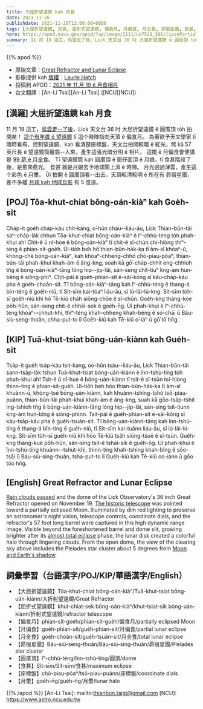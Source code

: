 ```yaml
---
title: 大屈折望遠鏡 kah 月食
date: 2021-11-26
publishdate: 2021-11-26T12:00:00+0800
tags: [大屈折望遠鏡, 月食, 屈折式望遠鏡, 偏食月, 月偏食, 月全食, 昴宿星團, 食甚, 座標盤, 圓厝頂, 月暈]
hero: https://apod.nasa.gov/apod/fap/image/2111/LH7528_36EclipsePartialWithPlieades_1024x1024.jpg
summary: 11 月 19 這工，烏雲走了後，Lick 天文台 36 吋 大屈折望遠鏡 ê 圓厝頂 to̍h 拍開矣！這个有年歲 ê 望遠鏡 tī 這个時陣指向天頂 ê 偏食月。
---
```


{{% apod %}}

- 原始文章：[Great Refractor and Lunar Eclipse](https://apod.nasa.gov/apod/ap211126.html)
- 影像提供 kah [版權][copyright]：[Laurie Hatch](http://www.lauriehatch.com/)
- 投稿到 APOD：[2021 年 11 月 19 ê 月食相片](https://www.facebook.com/media/set/?set=a.4165400376897483&type=3)
- 台文翻譯：[An-Li Tsai][An-Li Tsai] ([NCU][NCU])

## [漢羅] 大屈折望遠鏡 kah 月食
11 月 19 這工，[烏雲走--了後][Rain clouds passed]，Lick 天文台 36 吋 大屈折望遠鏡 ê 圓厝頂 to̍h 拍開矣！
[這个有年歲 ê 望遠鏡][The historic telescope] tī 這个時陣指向天頂 ê 偏食月。
為著欲予天文學家 tī 暗時看有、控制望遠鏡、kah 看清楚座標盤，天文台拍開較暗 ê 紅光，煞 kā 57 英尺長 ê 望遠鏡筒攏翕--入來，產生這張光暗分明 ê 相片。
這擺 ê 月偏食會使講是 [99 葩 ê 月全食][almost total eclipse]。
Tī 望遠鏡筒 kah 圓厝頂 ê 窗仔面頂 ê 月娘，tī 食甚階段了後，是愈來愈光。
食甚 就是月娘去予地球閘上濟 ê 時陣。
月光迵過薄雲，產生這个彩色 ê 月暈。
Ùi 拍開 ê 圓厝頂看--出去，天頂較清較明 ê 所在有 昴宿星團，差不多離 [月球 kah 地球烏影][Moon and Earth's shadow t] 有 5 度遠。

## [POJ] Tōa-khut-chiat bōng-oán-kiàⁿ kah Goe̍h-si̍t
Cha̍p-it goe̍h cha̍p-káu chit-kang, o͘-hûn cháu--liáu-āu, Lick Thian-bûn-tâi saⁿ-cha̍p-la̍k chhun Tōa-khut-chiat bōng-oán-kiàⁿ ê îⁿ-chhù-téng to̍h phah-khui ah!
Chit-ê ū nî-hòe ê bōng-oán-kiàⁿ tī chit-ê sî-chūn chí-hiòng thiⁿ-téng ê phian-si̍t-goe̍h.
Ūi-tio̍h beh hō͘ thian-bûn-ha̍k-ka tī àm-sî khòaⁿ-ū, khòng-chè bōng-oán-kiàⁿ, kah khòaⁿ-chheng-chhó chō-piau-pôaⁿ, thian-bûn-tâi phah-khui khah-àm ê âng-kng, soah kā gō͘-cha̍p-chhit eng-chhioh tn̂g ê bōng-oán-kiàⁿ-tâng lóng hip--ji̍p-lâi, sán-seng chit-tiuⁿ kng-àm hun-bêng ê siòng-phìⁿ.
Chit-pái ê goe̍h-phian-si̍t ē-sái-kóng sī káu-cha̍p-káu pha ê goe̍h-choân-si̍t.
Tī bōng-oán-kiàⁿ-tâng kah îⁿ-chhù-téng ê thang-á bīn-téng ê goe̍h-niû, tī Si̍t-sīm kai-tōaⁿ liáu-āu, sī lú-lâi-lú-kng.
Si̍t-sīm to̍h-sī goe̍h-niû khì hō͘ Tē-kiû cha̍h siōng-chōe ê sî-chūn.
Goe̍h-kng thàng-kòe po̍h-hûn, sán-seng chit-ê chhái-sek ê goe̍h-n̄g.
Ùi phah-khui ê îⁿ-chhù-téng khòaⁿ--chhut-khì, thiⁿ-téng khah-chheng khah-bêng ê só͘-chāi ū Báu-siù-seng-thoân, chha-put-to lî Goe̍h-kiû kah Tē-kiû o͘-iáⁿ ū gō͘ tō͘ hn̄g.



## [KIP] Tuā-khut-tsiat bōng-uán-kiànn kah Gue̍h-si̍t
Tsa̍p-it gue̍h tsa̍p-káu tsit-kang, oo-hûn tsáu--liáu-āu, Lick Thian-bûn-tâi sann-tsa̍p-la̍k tshun Tuā-khut-tsiat bōng-uán-kiànn ê înn-tshù-tíng to̍h phah-khui ah!
Tsit-ê ū nî-huè ê bōng-uán-kiànn tī tsit-ê sî-tsūn tsí-hiòng thinn-tíng ê phian-si̍t-gue̍h.
Uī-tio̍h beh hōo thian-bûn-ha̍k-ka tī àm-sî khuànn-ū, khòng-tsè bōng-uán-kiànn, kah khuànn-tshing-tshó tsō-piau-puânn, thian-bûn-tâi phah-khui khah-àm ê âng-kng, suah kā gōo-tsa̍p-tshit ing-tshioh tn̂g ê bōng-uán-kiànn-tâng lóng hip--ji̍p-lâi, sán-sing tsit-tiunn kng-àm hun-bîng ê siòng-phìnn.
Tsit-pái ê gue̍h-phian-si̍t ē-sái-kóng sī káu-tsa̍p-káu pha ê gue̍h-tsuân-si̍t.
Tī bōng-uán-kiànn-tâng kah înn-tshù-tíng ê thang-á bīn-tíng ê gue̍h-niû, tī Si̍t-sīm kai-tuānn liáu-āu, sī lú-lâi-lú-kng.
Si̍t-sīm to̍h-sī gue̍h-niû khì hōo Tē-kiû tsa̍h siōng-tsuē ê sî-tsūn.
Gue̍h-kng thàng-kuè po̍h-hûn, sán-sing tsit-ê tshái-sik ê gue̍h-n̄g.
Uì phah-khui ê înn-tshù-tíng khuànn--tshut-khì, thinn-tíng khah-tshing khah-bîng ê sóo-tsāi ū Báu-siù-sing-thuân, tsha-put-to lî Gue̍h-kiû kah Tē-kiû oo-iánn ū gōo tōo hn̄g.

## [English] Great Refractor and Lunar Eclipse

[Rain clouds passed][Rain clouds passed] and the dome of the Lick Observatory's 36 inch Great Refractor opened on November 19.
[The historic telescope][The historic telescope] was pointed toward a partially eclipsed Moon.
Illuminated by dim red lighting to preserve an astronomer's night vision, telescope controls, coordinate dials, and the refractor's 57 foot long barrel were captured in this high dynamic range image.
Visible beyond the foreshortened barrel and dome slit, growing brighter after its [almost total eclipse][almost total eclipse] phase, the lunar disk created a colorful halo through lingering clouds.
From the open dome, the view of the clearing sky above includes the Pleiades star cluster about 5 degrees from [Moon and Earth's shadow][Moon and Earth's shadow e].


## 詞彙學習（台語漢字/POJ/KIP/華語漢字/English）
- 【大屈折望遠鏡】Tōa-khut-chiat bōng-oán-kiàⁿ/Tuā-khut-tsiat bōng-uán-kiànn/大折射望遠鏡/Great Refractor
- 【屈折式望遠鏡】khut-chiat-sek bōng-oán-kiàⁿ/khut-tsiat-sik bōng-uán-kiànn/折射式望遠鏡/refractor telescope
- 【偏食月】phian-si̍t-goe̍h/phian-si̍t-gue̍h/偏食月/partially eclipsed Moon
- 【月偏食】goe̍h-phian-si̍t/gue̍h-phian-si̍t/月偏食/partial lunar eclipse
- 【月全食】goe̍h-choân-si̍t/gue̍h-tsuân-si̍t/月全食/total lunar eclipse
- 【昴宿星團】Báu-siù-seng-thoân/Báu-siù-sing-thuân/昴宿星團/Pleiades star cluster
- 【圓厝頂】îⁿ-chhù-téng/înn-tshù-tíng/圓頂/dome
- 【食甚】Si̍t-sīm/Si̍t-sīm/食甚/maximum eclipse
- 【座標盤】chō-piau-pôaⁿ/tsō-piau-puânn/座標盤/coordinate dials
- 【月暈】goe̍h-n̄g/gue̍h-n̄g/月暈/lunar halo


{{% /apod %}}
[An-Li Tsai]: mailto:thianbun.taigi@gmail.com
[NCU]: https://www.astro.ncu.edu.tw

[copyright]: https://apod.nasa.gov/apod/fap/lib/about_apod.html#srapply

[Rain clouds passed]:https://www.facebook.com/photo.php?fbid=10165996230570346&set=pcb.10165996333905346&type=3&theater
[The historic telescope]:https://www.ucolick.org/public/telescopes/36-inch.html
[almost total eclipse]:https://moon.nasa.gov/news/168/an-almost-total-lunar-eclipse/
[Moon and Earth's shadow e]:https://apod.nasa.gov/apod/ap211125.html
[Moon and Earth's shadow t]:https://apod.tw/daily/20211125/
